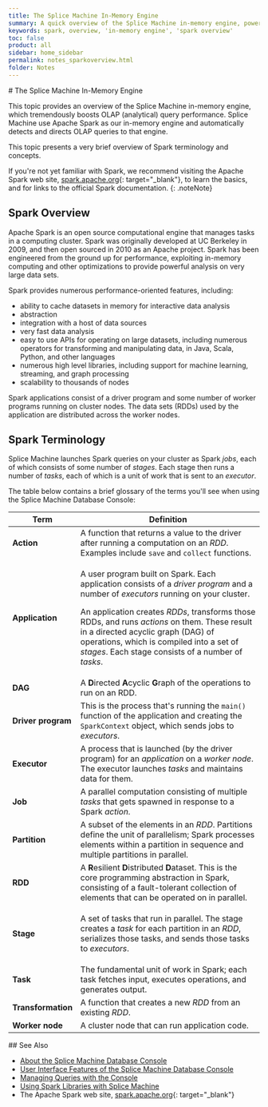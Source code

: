 ```yaml
---
title: The Splice Machine In-Memory Engine
summary: A quick overview of the Splice Machine in-memory engine, powered by Apache Spark.
keywords: spark, overview, 'in-memory engine', 'spark overview'
toc: false
product: all
sidebar: home_sidebar
permalink: notes_sparkoverview.html
folder: Notes
---
```

<section>
<div class="TopicContent" data-swiftype-index="true" markdown="1">
# The Splice Machine In-Memory Engine

This topic provides an overview of the Splice Machine in-memory engine,
which tremendously boosts OLAP (analytical) query performance. Splice
Machine use Apache Spark as our in-memory engine and automatically
detects and directs OLAP queries to that engine.

This topic presents a very brief overview of Spark terminology and
concepts.

If you're not yet familiar with Spark, we recommend visiting the Apache
Spark web site, [spark.apache.org][1]{: target="_blank"}, to learn the
basics, and for links to the official Spark documentation.
{: .noteNote}

## Spark Overview

Apache Spark is an open source computational engine that manages tasks
in a computing cluster. Spark was originally developed at UC Berkeley in
2009, and then open sourced in 2010 as an Apache project. Spark has been
engineered from the ground up for performance, exploiting in-memory
computing and other optimizations to provide powerful analysis on very
large data sets.

Spark provides numerous performance-oriented features, including:

* ability to cache datasets in memory for interactive data analysis
* abstraction
* integration with a host of data sources
* very fast data analysis
* easy to use APIs for operating on large datasets, including numerous
  operators for transforming and manipulating data, in Java, Scala,
  Python, and other languages
* numerous high level libraries, including support for machine learning,
  streaming, and graph processing
* scalability to thousands of nodes

Spark applications consist of a driver program and some number of worker
programs running on cluster nodes. The data sets (RDDs) used by the
application are distributed across the worker nodes.

## Spark Terminology

Splice Machine launches Spark queries on your cluster as Spark *jobs*,
each of which consists of some number of *stages*. Each stage then runs
a number of *tasks*, each of which is a unit of work that is sent to an
*executor*.

The table below contains a brief glossary of the terms you'll see when
using the Splice Machine Database Console:

<table summary="Glossary of Spark terms.">
                <col />
                <col />
                <thead>
                    <tr>
                        <th>Term</th>
                        <th>Definition</th>
                    </tr>
                </thead>
                <tbody>
                    <tr>
                        <td><strong>Action</strong></td>
                        <td>A function that returns a value to the driver after running a computation on an <em>RDD</em>.
Examples include <code>save</code> and <code>collect</code> functions.</td>
                    </tr>
                    <tr>
                        <td><strong>Application</strong></td>
                        <td>
                            <p class="noSpaceAbove">A user program built on Spark. Each application consists of a <em>driver program</em> and a number of <em>executors</em> running on your cluster.</p>
                            <p>An application creates <em>RDDs</em>, transforms those RDDs, and runs <em>actions</em> on them. These result in a directed acyclic graph (DAG) of operations, which is compiled into a set of <em>stages</em>. Each stage consists of a number of <em>tasks</em>.</p>
                        </td>
                    </tr>
                    <tr>
                        <td><strong>DAG</strong></td>
                        <td>A <strong>D</strong>irected <strong>A</strong>cyclic <strong>G</strong>raph of the operations to run on an RDD. </td>
                    </tr>
                    <tr>
                        <td><strong>Driver program</strong></td>
                        <td>This is the process that's running the <code>main()</code> function of the application and creating the <code>SparkContext</code> object, which sends jobs to <em>executors</em>.</td>
                    </tr>
                    <tr>
                        <td><strong>Executor</strong></td>
                        <td>A process that is launched (by the driver program) for an <em>application</em> on a <em>worker node</em>. The executor launches <em>tasks</em> and maintains data for them.</td>
                    </tr>
                    <tr>
                        <td><strong>Job</strong></td>
                        <td>A parallel computation consisting of multiple <em>tasks</em> that gets spawned in response to a Spark <em>action</em>.</td>
                    </tr>
                    <tr>
                        <td><strong>Partition</strong></td>
                        <td>A subset of the elements in an <em>RDD</em>. Partitions define the unit of parallelism; Spark processes elements within a partition in sequence and multiple partitions in parallel.</td>
                    </tr>
                    <tr>
                        <td><strong>RDD</strong></td>
                        <td>A <strong>R</strong>esilient <strong>D</strong>istributed <strong>D</strong>ataset. This is the core programming abstraction in Spark, consisting of a fault-tolerant collection of elements that can be operated on in parallel.</td>
                    </tr>
                    <tr>
                        <td><strong>Stage</strong></td>
                        <td>
                            <p>A set of tasks that run in parallel. The stage creates a <em>task</em> for each partition in an <em>RDD</em>, serializes those tasks, and sends those tasks to <em>executors</em>.</p>
                        </td>
                    </tr>
                    <tr>
                        <td><strong>Task</strong></td>
                        <td>The fundamental unit of work in Spark; each task fetches input, executes operations, and generates output.</td>
                    </tr>
                    <tr>
                        <td><strong>Transformation</strong></td>
                        <td>A function that creates a new <em>RDD</em> from an existing <em>RDD</em>.</td>
                    </tr>
                    <tr>
                        <td><strong>Worker node</strong></td>
                        <td>A cluster node that can run application code.</td>
                    </tr>
                </tbody>
            </table>
## See Also

* [About the Splice Machine Database Console](tutorials_dbconsole_intro.html)
* [User Interface Features of the Splice Machine Database
  Console](tutorials_dbconsole_features.html)
* [Managing Queries with the Console](tutorials_dbconsole_queries.html)
* [Using Spark Libraries with Splice
  Machine](developers_fundamentals_sparklibs.html)
* The Apache Spark web site, [spark.apache.org][1]{: target="_blank"}

 

</div>
</section>



[1]: http://spark.apache.org/
